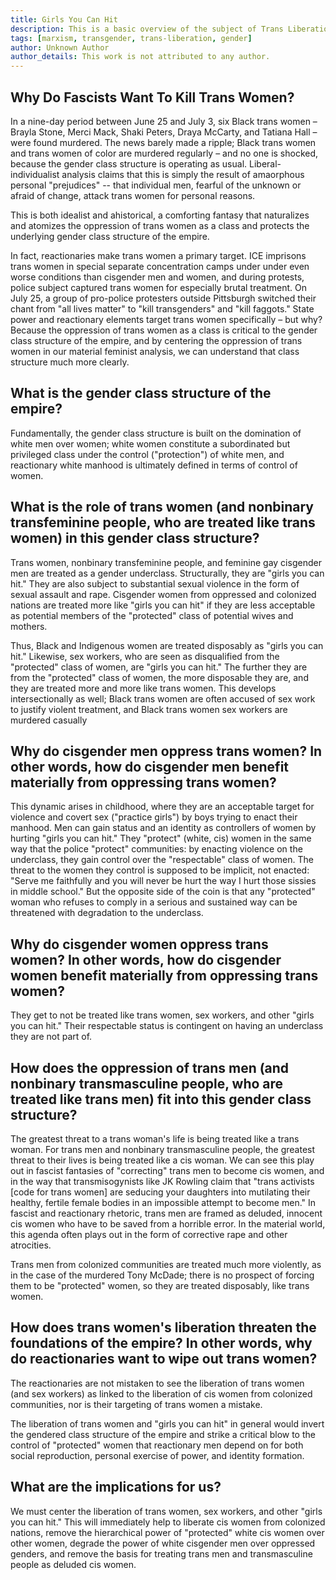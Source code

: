 ```yaml
---
title: Girls You Can Hit
description: This is a basic overview of the subject of Trans Liberation.
tags: [marxism, transgender, trans-liberation, gender]
author: Unknown Author
author_details: This work is not attributed to any author.
---
```


## Why Do Fascists Want To Kill Trans Women?

In a nine-day period between June 25 and July 3, six Black trans women – Brayla Stone, Merci Mack, Shaki Peters, Draya McCarty, and Tatiana Hall – were found murdered. The news barely made a ripple; Black trans women and trans women of color are murdered regularly – and no one is shocked, because the gender class structure is operating as usual. Liberal-individualist analysis claims that this is simply the result of amaorphous personal "prejudices" -- that individual men, fearful of the unknown or afraid of change, attack trans women for personal reasons.

This is both idealist and ahistorical, a comforting fantasy that naturalizes and atomizes the oppression of trans women as a class and protects the underlying gender class structure of the empire.

In fact, reactionaries make trans women a primary target. ICE imprisons trans women in special separate concentration camps under under even worse conditions than cisgender men and women, and during protests, police subject captured trans women for especially brutal treatment. On July 25, a group of pro-police protesters outside Pittsburgh switched their chant from "all lives matter" to "kill transgenders" and "kill faggots." State power and reactionary elements target trans women specifically – but why? Because the oppression of trans women as a class is critical to the gender class structure of the empire, and by centering the oppression of trans women in our material feminist analysis, we can understand that class structure much more clearly.

## What is the gender class structure of the empire?

Fundamentally, the gender class structure is built on the domination of white men over women; white women constitute a subordinated but privileged class under the control ("protection") of white men, and reactionary white manhood is ultimately defined in terms of control of women. 

## What is the role of trans women (and nonbinary transfeminine people, who are treated like trans women) in this gender class structure?

Trans women, nonbinary transfeminine people, and feminine gay cisgender men are treated as a gender underclass. Structurally, they are "girls you can hit." They are also subject to substantial sexual violence in the form of sexual assault and rape. Cisgender women from oppressed and colonized nations are treated more like "girls you can hit" if they are less acceptable as potential members of the "protected" class of potential wives and mothers.

Thus, Black and Indigenous women are treated disposably as "girls you can hit." Likewise, sex workers, who are seen as disqualified from the "protected" class of women, are "girls you can hit." The further they are from the "protected" class of women, the more disposable they are, and they are treated more and more like trans women. This develops intersectionally as well; Black trans women are often accused of sex work to justify violent treatment, and Black trans women sex workers are murdered casually

## Why do cisgender men oppress trans women? In other words, how do cisgender men benefit materially from oppressing trans women?

This dynamic arises in childhood, where they are an acceptable target for violence and covert sex ("practice girls") by boys trying to enact their manhood. Men can gain status and an identity as controllers of women by hurting "girls you can hit." They "protect" (white, cis) women in the same way that the police "protect" communities: by enacting violence on the underclass, they gain control over the "respectable" class of women. The threat to the women they control is supposed to be implicit, not enacted: "Serve me faithfully and you will never be hurt the way I hurt those sissies in middle school." But the opposite side of the coin is that any "protected" woman who refuses to comply in a serious and sustained way can be threatened with degradation to the underclass.

## Why do cisgender women oppress trans women? In other words, how do cisgender women benefit materially from oppressing trans women?

They get to not be treated like trans women, sex workers, and other "girls you can hit." Their respectable status is contingent on having an underclass they are not part of.

## How does the oppression of trans men (and nonbinary transmasculine people, who are treated like trans men) fit into this gender class structure?

The greatest threat to a trans woman's life is being treated like a trans woman. For trans men and nonbinary transmasculine people, the greatest threat to their lives is being treated like a cis woman. We can see this play out in fascist fantasies of "correcting" trans men to become cis women, and in the way that transmisogynists like JK Rowling claim that "trans activists [code for trans women] are seducing your daughters into mutilating their healthy, fertile female bodies in an impossible attempt to become men." In fascist and reactionary rhetoric, trans men are framed as deluded, innocent cis women who have to be saved from a horrible error. In the material world, this agenda often plays out in the form of corrective rape and other atrocities.

Trans men from colonized communities are treated much more violently, as in the case of the murdered Tony McDade; there is no prospect of forcing them to be "protected" women, so they are treated disposably, like trans women. 

## How does trans women's liberation threaten the foundations of the empire? In other words, why do reactionaries want to wipe out trans women?

The reactionaries are not mistaken to see the liberation of trans women (and sex workers) as linked to the liberation of cis women from colonized communities, nor is their targeting of trans women a mistake.

The liberation of trans women and "girls you can hit" in general would invert the gendered class structure of the empire and strike a critical blow to the control of "protected" women that reactionary men depend on for both social reproduction, personal exercise of power, and identity formation.

## What are the implications for us?

We must center the liberation of trans women, sex workers, and other "girls you can hit." This will immediately help to liberate cis women from colonized nations, remove the hierarchical power of "protected" white cis women over other women, degrade the power of white cisgender men over oppressed genders, and remove the basis for treating trans men and transmasculine people as deluded cis women. 